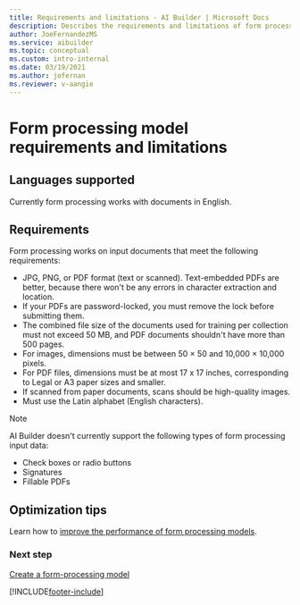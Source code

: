 ```yaml
---
title: Requirements and limitations - AI Builder | Microsoft Docs
description: Describes the requirements and limitations of form processing models in AI Builder.
author: JoeFernandezMS
ms.service: aibuilder
ms.topic: conceptual
ms.custom: intro-internal
ms.date: 03/19/2021
ms.author: jofernan
ms.reviewer: v-aangie
---
```


# Form processing model requirements and limitations

## Languages supported

Currently form processing works with documents in English.  

## Requirements

Form processing works on input documents that meet the following requirements:

- JPG, PNG, or PDF format (text or scanned). Text-embedded PDFs are better, because there won't be any errors in character extraction and location.
- If your PDFs are password-locked, you must remove the lock before submitting them.
- The combined file size of the documents used for training per collection must not exceed 50 MB, and PDF documents shouldn't have more than 500 pages. 
- For images, dimensions must be between 50 &times; 50 and 10,000 &times; 10,000 pixels.
- For PDF files, dimensions must be at most 17 x 17 inches, corresponding to Legal or A3 paper sizes and smaller.
- If scanned from paper documents, scans should be high-quality images.
- Must use the Latin alphabet (English characters).

 > [!NOTE]
 > AI Builder doesn't currently support the following types of form processing input data:
 >
 > - Check boxes or radio buttons
 > - Signatures
 > - Fillable PDFs 

## Optimization tips

Learn how to [improve the performance of form processing models](improve-form-processing-performance.md).


### Next step

[Create a form-processing model](create-form-processing-model.md)


[!INCLUDE[footer-include](includes/footer-banner.md)]
